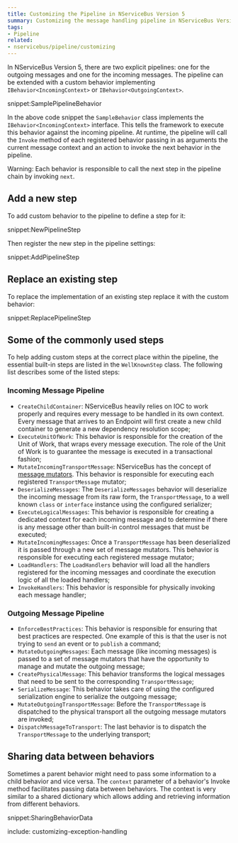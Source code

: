 ```yaml
---
title: Customizing the Pipeline in NServiceBus Version 5
summary: Customizing the message handling pipeline in NServiceBus Version 5.
tags:
- Pipeline
related:
- nservicebus/pipeline/customizing
---
```


In NServiceBus Version 5, there are two explicit pipelines: one for the outgoing messages and one for the incoming messages. The pipeline can be extended with a custom behavior implementing `IBehavior<IncomingContext>` or `IBehavior<OutgoingContext>`.

snippet:SamplePipelineBehavior

In the above code snippet the `SampleBehavior` class implements the `IBehavior<IncomingContext>` interface. This tells the framework to execute this behavior against the incoming pipeline. At runtime, the pipeline will call the `Invoke` method of each registered behavior passing in as arguments the current message context and an action to invoke the next behavior in the pipeline.

Warning: Each behavior is responsible to call the next step in the pipeline chain by invoking `next`.


## Add a new step

To add custom behavior to the pipeline to define a step for it:

snippet:NewPipelineStep

Then register the new step in the pipeline settings:

snippet:AddPipelineStep


## Replace an existing step

To replace the implementation of an existing step replace it with the custom behavior:

snippet:ReplacePipelineStep


## Some of the commonly used steps

To help adding custom steps at the correct place within the pipeline, the essential built-in steps are listed in the `WellKnownStep` class. The following list describes some of the listed steps:


### Incoming Message Pipeline

 * `CreateChildContainer`: NServiceBus heavily relies on IOC to work properly and requires every message to be handled in its own context. Every message that arrives to an Endpoint will first create a new child container to generate a new dependency resolution scope;
 * `ExecuteUnitOfWork`: This behavior is responsible for the creation of the Unit of Work, that wraps every message execution. The role of the Unit of Work is to guarantee the message is executed in a transactional fashion;
 * `MutateIncomingTransportMessage`: NServiceBus has the concept of [message mutators](/nservicebus/pipeline/message-mutators.md). This behavior is responsible for executing each registered `TransportMessage` mutator;
 * `DeserializeMessages`: The `DeserializeMessages` behavior will deserialize the incoming message from its raw form, the `TransportMessage`, to a well known `class` or `interface` instance using the configured serializer;
 * `ExecuteLogicalMessages`: This behavior is responsible for creating a dedicated context for each incoming message and to determine if there is any message other than built-in control messages that must be executed;
 * `MutateIncomingMessages`: Once a `TransportMessage` has been deserialized it is passed through a new set of message mutators. This behavior is responsible for executing each registered message mutator;
 * `LoadHandlers`: The `LoadHandlers` behavior will load all the handlers registered for the incoming messages and coordinate the execution logic of all the loaded handlers;
 * `InvokeHandlers`: This behavior is responsible for physically invoking each message handler;


### Outgoing Message Pipeline

 * `EnforceBestPractices`: This behavior is responsible for ensuring that best practices are respected. One example of this is that the user is not trying to `send` an event or to `publish` a command;
 * `MutateOutgoingMessages`: Each message (like incoming messages) is passed to a set of message mutators that have the opportunity to manage and mutate the outgoing message;
 * `CreatePhysicalMessage`: This behavior transforms the logical messages that need to be sent to the corresponding `TransportMessage`;
 * `SerializeMessage`: This behavior takes care of using the configured serialization engine to serialize the outgoing message;
 * `MutateOutgoingTransportMessage`: Before the `TransportMessage` is dispatched to the physical transport all the outgoing message mutators are invoked;
 * `DispatchMessageToTransport`: The last behavior is to dispatch the `TransportMessage` to the underlying transport;


## Sharing data between behaviors

Sometimes a parent behavior might need to pass some information to a child behavior and vice versa. The `context` parameter of a behavior's Invoke method facilitates passing data between behaviors. The context is very similar to a shared dictionary which allows adding and retrieving information from different behaviors.

snippet:SharingBehaviorData

include: customizing-exception-handling